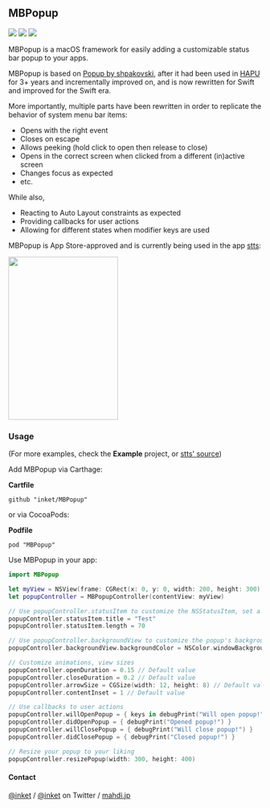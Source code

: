 ## MBPopup
![](https://img.shields.io/badge/Swift-3.0-orange.svg) ![](https://img.shields.io/badge/Carthage-supported-brightgreen.svg) ![](https://img.shields.io/badge/CocoaPods-supported-brightgreen.svg)

MBPopup is a macOS framework for easily adding a customizable status bar popup to your apps.

MBPopup is based on [Popup by shpakovski](https://github.com/shpakovski/Popup),
after it had been used in [HAPU](https://mahdi.jp/apps/hapu) for 3+ years and incrementally improved on,
and is now rewritten for Swift and improved for the Swift era.

More importantly, multiple parts have been rewritten in order to replicate the behavior of system menu bar items:
- Opens with the right event
- Closes on escape
- Allows peeking (hold click to open then release to close)
- Opens in the correct screen when clicked from a different (in)active screen
- Changes focus as expected
- etc.

While also,
- Reacting to Auto Layout constraints as expected
- Providing callbacks for user actions
- Allowing for different states when modifier keys are used

MBPopup is App Store-approved and is currently being used in the app [stts](https://itunes.apple.com/app/stts/id1187772509?ls=1&mt=12):

<img src="https://i.imgur.com/OAK3hR0.png" width="218" height="324" />


### Usage

(For more examples, check the __Example__ project, or [stts' source](https://github.com/inket/stts))

Add MBPopup via Carthage:

__Cartfile__
```
github "inket/MBPopup"
```

or via CocoaPods:

__Podfile__
```
pod "MBPopup"
```

Use MBPopup in your app:

```swift
import MBPopup

let myView = NSView(frame: CGRect(x: 0, y: 0, width: 200, height: 300))
let popupController = MBPopupController(contentView: myView)

// Use popupController.statusItem to customize the NSStatusItem, set a title or an image
popupController.statusItem.title = "Test"
popupController.statusItem.length = 70

// Use popupController.backgroundView to customize the popup's background
popupController.backgroundView.backgroundColor = NSColor.windowBackgroundColor // Default value

// Customize animations, view sizes
popupController.openDuration = 0.15 // Default value
popupController.closeDuration = 0.2 // Default value
popupController.arrowSize = CGSize(width: 12, height: 8) // Default value
popupController.contentInset = 1 // Default value

// Use callbacks to user actions
popupController.willOpenPopup = { keys in debugPrint("Will open popup!") }
popupController.didOpenPopup = { debugPrint("Opened popup!") }
popupController.willClosePopup = { debugPrint("Will close popup!") }
popupController.didClosePopup = { debugPrint("Closed popup!") }

// Resize your popup to your liking
popupController.resizePopup(width: 300, height: 400)
```

#### Contact

[@inket](https://github.com/inket) / [@inket](https://twitter.com/inket) on Twitter / [mahdi.jp](https://mahdi.jp)
